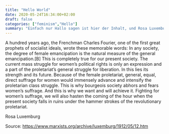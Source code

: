 ```yaml
---
title: "Hello World"
date: 2020-05-24T16:34:00+02:00
draft: false
categories: ["feminism","Hello"]
summary: "Einfach nur Hallo sagen ist hier der Inhalt, und Rosa Luxemburg auch."
---
```


A hundred years ago, the Frenchman Charles Fourier, one of the first great prophets of socialist ideals, wrote these memorable words: In any society, the degree of female emancipation is the natural measure of the general emancipation.[B] This is completely true for our present society. The current mass struggle for women’s political rights is only an expression and a part of the proletariat’s general struggle for liberation. In this lies its strength and its future. Because of the female proletariat, general, equal, direct suffrage for women would immensely advance and intensify the proletarian class struggle. This is why bourgeois society abhors and fears women’s suffrage. And this is why we want and will achieve it. Fighting for women’s suffrage, we will also hasten the coming of the hour when the present society falls in ruins under the hammer strokes of the revolutionary proletariat.


Rosa Luxemburg

Source: https://www.marxists.org/archive/luxemburg/1912/05/12.htm
